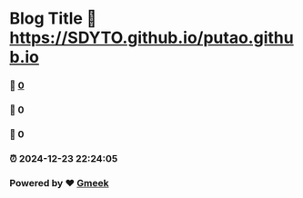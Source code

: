 # Blog Title :link: https://SDYTO.github.io/putao.github.io 
### :page_facing_up: [0](https://SDYTO.github.io/putao.github.io/tag.html) 
### :speech_balloon: 0 
### :hibiscus: 0 
### :alarm_clock: 2024-12-23 22:24:05 
### Powered by :heart: [Gmeek](https://github.com/Meekdai/Gmeek)
